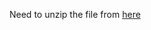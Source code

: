 Need to unzip the file from [here](http://nlp.stanford.edu/software/stanford-corenlp-full-2018-02-27.zip)
